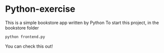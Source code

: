 # Python-exercise
This is a simple bookstore app written by Python
To start this project, in the bookstore folder
```bash
python frontend.py
``` 
You can check this out!
